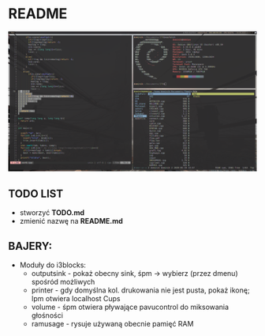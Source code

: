 # README

![screenshot](screenshot.png)


## TODO LIST
* stworzyć __TODO.md__
* zmienić nazwę na __README.md__

## BAJERY:
* Moduły do i3blocks:
	* outputsink - pokaż obecny sink, śpm → wybierz (przez dmenu) spośród możliwych
	* printer - gdy domyślna kol. drukowania nie jest pusta, pokaż ikonę; lpm otwiera localhost Cups
	* volume - śpm otwiera pływające pavucontrol do miksowania głośności
	* ramusage - rysuje używaną obecnie pamięć RAM
